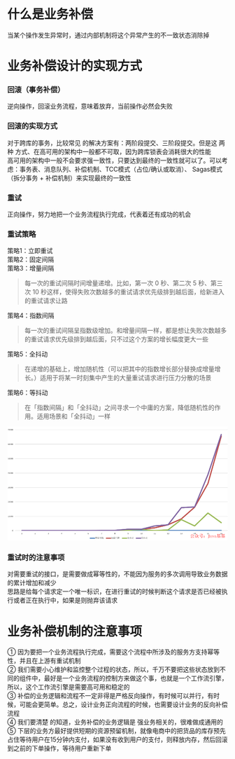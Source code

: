# 什么是业务补偿
当某个操作发生异常时，通过内部机制将这个异常产生的不一致状态消除掉

# 业务补偿设计的实现方式
### 回滚（事务补偿）
逆向操作，回滚业务流程，意味着放弃，当前操作必然会失败

### 回滚的实现方式
对于跨库的事务，比较常见 的解决方案有：两阶段提交、三阶段提交。但是这 两种 方式、在高可用的架构中一般都不可取，因为跨库锁表会消耗很大的性能  
高可用的架构中一般不会要求强一致性，只要达到最终的一致性就可以了。可以考虑：事务表、消息队列、补偿机制、TCC模式（占位/确认或取消）、
Sagas模式（拆分事务 + 补偿机制）来实现最终的一致性

### 重试
正向操作，努力地把一个业务流程执行完成，代表着还有成功的机会

### 重试策略
策略1：立即重试  
策略2：固定间隔  
策略3：增量间隔  
> 每一次的重试间隔时间增量递增。比如，第一次 0 秒、第二次 5 秒、第三次 10 秒这样，使得失败次数越多的重试请求优先级排到越后面，给新进入的重试请求让路

策略4：指数间隔  
> 每一次的重试间隔呈指数级增加。和增量间隔一样，都是想让失败次数越多的重试请求优先级排到越后面，只不过这个方案的增长幅度更大一些

策略5：全抖动  
> 在递增的基础上，增加随机性（可以把其中的指数增长部分替换成增量增长。）适用于将某一时刻集中产生的大量重试请求进行压力分散的场景

策略6：等抖动  
> 在「指数间隔」和「全抖动」之间寻求一个中庸的方案，降低随机性的作用。适用场景和「全抖动」一样

![img.png](images/重试各策略表现情况.png)

### 重试时的注意事项
对需要重试的接口，是需要做成幂等性的，不能因为服务的多次调用导致业务数据的累计增加和减少  
思路是给每个请求定一个唯一标识，在进行重试的时候判断这个请求是否已经被执行或者正在执行中，如果是则抛弃该请求

# 业务补偿机制的注意事项
① 因为要把一个业务流程执行完成，需要这个流程中所涉及的服务方支持幂等性，并且在上游有重试机制  
② 我们需要小心维护和监控整个过程的状态，所以，千万不要把这些状态放到不同的组件中，最好是一个业务流程的控制方来做这个事，也就是一个工作流引擎，所以，这个工作流引擎是需要高可用和稳定的  
③ 补偿的业务逻辑和流程不一定非得是严格反向操作，有时候可以并行，有时候，可能会更简单。总之，设计业务正向流程的时候，也需要设计业务的反向补偿流程  
④ 我们要清楚 的知道，业务补偿的业务逻辑是 强业务相关的，很难做成通用的  
⑤ 下层的业务方最好提供短期的资源预留机制，就像电商中的把货品的库存预先占住等待用户在15分钟内支付，如果没有收到用户的支付，则释放内存，然后回滚到之前的下单操作，等待用户重新下单
